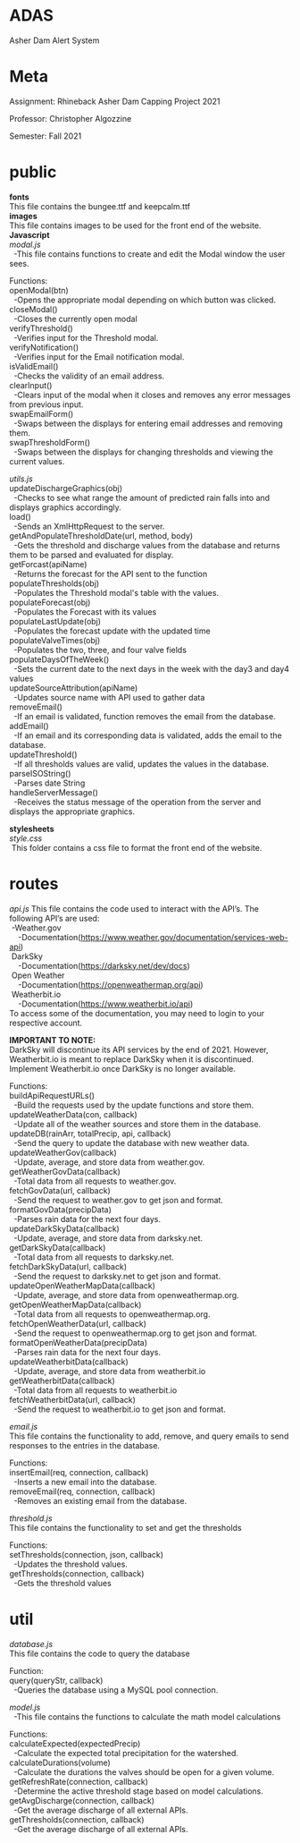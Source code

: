 # ADAS
Asher Dam Alert System

# Meta
Assignment: Rhineback Asher Dam Capping Project 2021

Professor: Christopher Algozzine

Semester: Fall 2021


# public

**fonts**  
This file contains the bungee.ttf and keepcalm.ttf  
**images**   
This file contains images to be used for the front end of the website.  
**Javascript**  
*modal.js*  
&nbsp; -This file contains functions to create and edit the Modal window the user sees.  

Functions:  
openModal(btn)  
&nbsp; -Opens the appropriate modal depending on which button was clicked.  
closeModal()  
&nbsp; -Closes the currently open modal  
verifyThreshold()  
&nbsp; -Verifies input for the Threshold modal.  
verifyNotification()  
&nbsp; -Verifies input for the Email notification modal.  
isValidEmail()  
&nbsp; -Checks the validity of an email address.  
clearInput()  
&nbsp; -Clears input of the modal when it closes and removes any error messages from previous input.  
swapEmailForm()  
&nbsp; -Swaps between the displays for entering email addresses and removing them.  
swapThresholdForm()  
&nbsp; -Swaps between the displays for changing thresholds and viewing the current values.  
  
*utils.js*  
updateDischargeGraphics(obj)  
&nbsp; -Checks to see what range the amount of predicted rain falls into and displays graphics accordingly.  
load()  
&nbsp; -Sends an XmlHttpRequest to the server.  
getAndPopulateThresholdDate(url, method, body)  
&nbsp; -Gets the threshold and discharge values from the database and returns them to be parsed and evaluated for display.  
getForcast(apiName)  
&nbsp; -Returns the forecast for the API sent to the function  
populateThresholds(obj)  
&nbsp; -Populates the Threshold modal's table with the values.  
populateForecast(obj)  
&nbsp; -Populates the Forecast with its values  
populateLastUpdate(obj)  
&nbsp; -Populates the forecast update with the updated time  
populateValveTimes(obj)  
&nbsp; -Populates the two, three, and four valve fields  
populateDaysOfTheWeek()  
&nbsp; -Sets the current date to the next days in the week with the day3 and day4 values  
updateSourceAttribution(apiName)  
&nbsp; -Updates source name with API used to gather data  
removeEmail()  
&nbsp; -If an email is validated, function removes the email from the database.  
addEmail()  
&nbsp; -If an email and its corresponding data is validated, adds the email to the database.  
updateThreshold()  
&nbsp; -If all thresholds values are valid, updates the values in the database.  
parseISOString()  
&nbsp; -Parses date String  
handleServerMessage()  
&nbsp; -Receives the status message of the operation from the server and displays the appropriate graphics.  

**stylesheets**  
*style.css*  
&nbsp;This folder contains a css file to format the front end of the website.  

# routes  
  
*api.js*
This file contains the code used to interact with the API’s. The following API’s are used:  
&nbsp;-Weather.gov  
&nbsp;&nbsp;&nbsp; -Documentation(https://www.weather.gov/documentation/services-web-api)  
&nbsp;DarkSky  
&nbsp;&nbsp;&nbsp; -Documentation(https://darksky.net/dev/docs)  
&nbsp;Open Weather  
&nbsp;&nbsp;&nbsp; -Documentation(https://openweathermap.org/api)  
&nbsp;Weatherbit.io  
&nbsp;&nbsp;&nbsp; -Documentation(https://www.weatherbit.io/api)  
To access some of the documentation, you may need to login to your respective account.  
  
**IMPORTANT TO NOTE:**  
DarkSky will discontinue its API services by the end of 2021. However, Weatherbit.io is meant to replace DarkSky when it is discontinued. Implement Weatherbit.io once DarkSky is no longer available.  
  
Functions:  
buildApiRequestURLs()  
&nbsp; -Build the requests used by the update functions and store them.  
updateWeatherData(con, callback)  
&nbsp; -Update all of the weather sources and store them in the database.  
updateDB(rainArr, totalPrecip, api, callback)  
&nbsp; -Send the query to update the database with new weather data.  
updateWeatherGov(callback)  
&nbsp; -Update, average, and store data from weather.gov.  
getWeatherGovData(callback)  
&nbsp; -Total data from all requests to weather.gov.  
fetchGovData(url, callback)  
&nbsp; -Send the request to weather.gov to get json and format.  
formatGovData(precipData)  
&nbsp; -Parses rain data for the next four days.  
updateDarkSkyData(callback)  
&nbsp; -Update, average, and store data from darksky.net.  
getDarkSkyData(callback)  
&nbsp; -Total data from all requests to darksky.net.  
fetchDarkSkyData(url, callback)  
&nbsp; -Send the request to darksky.net to get json and format.  
updateOpenWeatherMapData(callback)  
&nbsp; -Update, average, and store data from openweathermap.org.  
getOpenWeatherMapData(callback)  
&nbsp; -Total data from all requests to openweathermap.org.  
fetchOpenWeatherData(url, callback)  
&nbsp; -Send the request to openweathermap.org to get json and format.  
formatOpenWeatherData(precipData)  
&nbsp; -Parses rain data for the next four days.  
updateWeatherbitData(callback)  
&nbsp; -Update, average, and store data from weatherbit.io  
getWeatherbitData(callback)  
&nbsp; -Total data from all requests to weatherbit.io  
fetchWeatherbitData(url, callback)  
&nbsp; -Send the request to weatherbit.io to get json and format.  
  
*email.js*  
This file contains the functionality to add, remove, and query emails to send responses to the entries in the database.  
  
Functions:  
insertEmail(req, connection, callback)  
&nbsp; -Inserts a new email into the database.  
removeEmail(req, connection, callback)  
&nbsp; -Removes an existing email from the database.  
  
*threshold.js*  
This file contains the functionality to set and get the thresholds  

Functions:  
setThresholds(connection, json, callback)  
&nbsp; -Updates the threshold values.  
getThresholds(connection, callback)  
&nbsp; -Gets the threshold values  

# util  
  
*database.js*  
This file contains the code to query the database  
  
Function:  
query(queryStr, callback)  
&nbsp; -Queries the database using a MySQL pool connection.  
  
  
*model.js*  
&nbsp; -This file contains the functions to calculate the math model calculations  
  
Functions:  
calculateExpected(expectedPrecip)  
&nbsp; -Calculate the expected total precipitation for the watershed.  
calculateDurations(volume)  
&nbsp; -Calculate the durations the valves should be open for a given volume.  
getRefreshRate(connection, callback)  
&nbsp; -Determine the active threshold stage based on model calculations.  
getAvgDischarge(connection, callback)  
&nbsp; -Get the average discharge of all external APIs.  
getThresholds(connection, callback)  
&nbsp; -Get the average discharge of all external APIs.  

